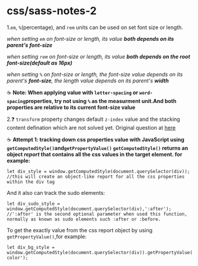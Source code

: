 
# css/sass-notes-2

1.`em`, `%`(percentage), and `rem` units can be used on set font size or length.

*when setting `em` on font-size or length, its value **both depends on its parent's font-size***

*when setting `rem` on font-size or length, its value **both depends on the root font-size(default as 16px)***

*when setting `%` on font-size or length, the font-size value depends on its parent's **font-size**, the length value depends on its parent's **width***

:coffee:
**Note: When applying value with `letter-spacing` or `word-spacing`properties, try not using `%` as the 
measurment unit.And both properties are relative to its current font-size value**

2.:question: `transform` property changes default `z-index` value and the stacking content defination which are not solved yet. Original question at [here](https://stackoverflow.com/questions/49064186/does-css-transform-changes-the-z-index-property?noredirect=1#comment85135673_49064186)

:coffee:
**Attempt 1: tracking down css properties value with JavaScript using `getComputedStyle()`and`getPropertyValue()`
`getComputedStyle()` returns an object *report* that contains all the css values in the target element. 
for example:**
```
let div_style = window.getComputedStyle(document.querySelector(div));
//this will create an object-like report for all the css properties within the div tag
```
And it also can track the sudo elements:
```
let div_sudo_style = window.getComputedStyle(document.querySelector(div),':after');
//':after' is the second optional parameter when used this function, normally as known as sudo elements such :after or :before.
```
To get the exactly value from the css report object by using `getPropertyValue()`,for example:
```
let div_bg_style = window.getComputedStyle(document.querySelector(div)).getPropertyValue('background-color');
```
